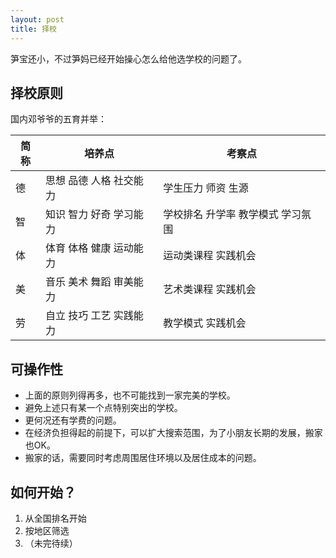 ```yaml
---
layout: post
title: 择校
---
```


笋宝还小，不过笋妈已经开始操心怎么给他选学校的问题了。

## 择校原则

国内邓爷爷的五育并举：

|简称|培养点|考察点|
|----|------|------|
| 德 | 思想 品德 人格 社交能力 | 学生压力 师资 生源 |
| 智 | 知识 智力 好奇 学习能力 | 学校排名 升学率 教学模式 学习氛围 |
| 体 | 体育 体格 健康 运动能力 | 运动类课程 实践机会 |
| 美 | 音乐 美术 舞蹈 审美能力 | 艺术类课程 实践机会 |
| 劳 | 自立 技巧 工艺 实践能力 | 教学模式 实践机会 |

## 可操作性

* 上面的原则列得再多，也不可能找到一家完美的学校。
* 避免上述只有某一个点特别突出的学校。
* 更何况还有学费的问题。
* 在经济负担得起的前提下，可以扩大搜索范围，为了小朋友长期的发展，搬家也OK。
* 搬家的话，需要同时考虑周围居住环境以及居住成本的问题。

## 如何开始？

1. 从全国排名开始
2. 按地区筛选
3. （未完待续）